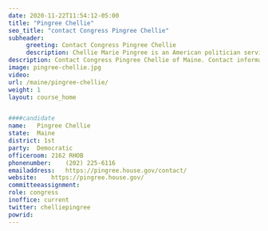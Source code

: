 ```yaml
---
date: 2020-11-22T11:54:12-05:00
title: "Pingree Chellie"
seo_title: "contact Congress Pingree Chellie"
subheader:
     greeting: Contact Congress Pingree Chellie 
     description: Chellie Marie Pingree is an American politician serving as the U.S. Representative for Maine's 1st congressional district since 2009. A member of the Democratic Party, her district includes most of the southern part of the state, including Portland and Augusta.
description: Contact Congress Pingree Chellie of Maine. Contact information for Pingree Chellie includes email address, phone number, and mailing address.
image: pingree-chellie.jpg
video: 
url: /maine/pingree-chellie/
weight: 1
layout: course_home


####candidate
name:	Pingree Chellie
state:	Maine
district: 1st
party:	Democratic
officeroom:	2162 RHOB
phonenumber:	(202) 225-6116
emailaddress:	https://pingree.house.gov/contact/
website:	https://pingree.house.gov/
committeeassignment: 
role: congress
inoffice: current
twitter: chelliepingree
powrid: 
---
```


